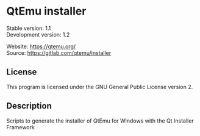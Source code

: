 # QtEmu installer

Stable version: 1.1 <br />
Development version: 1.2 <br />

Website: https://qtemu.org/ <br />
Source: https://gitlab.com/qtemu/installer

## License

This program is licensed under the GNU General Public License version 2.

## Description

Scripts to generate the installer of QtEmu for Windows with the Qt Installer Framework
